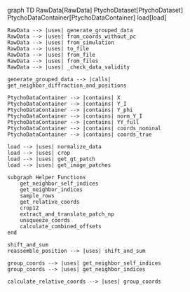 graph TD
    RawData[RawData]
    PtychoDataset[PtychoDataset]
    PtychoDataContainer[PtychoDataContainer]
    load[load]
    
    RawData --> |uses| generate_grouped_data
    RawData --> |uses| from_coords_without_pc
    RawData --> |uses| from_simulation
    RawData --> |uses| to_file
    RawData --> |uses| from_file
    RawData --> |uses| from_files
    RawData --> |uses| _check_data_validity
    
    generate_grouped_data --> |calls| get_neighbor_diffraction_and_positions
    
    PtychoDataContainer --> |contains| X
    PtychoDataContainer --> |contains| Y_I
    PtychoDataContainer --> |contains| Y_phi
    PtychoDataContainer --> |contains| norm_Y_I
    PtychoDataContainer --> |contains| YY_full
    PtychoDataContainer --> |contains| coords_nominal
    PtychoDataContainer --> |contains| coords_true
    
    load --> |uses| normalize_data
    load --> |uses| crop
    load --> |uses| get_gt_patch
    load --> |uses| get_image_patches
    
    subgraph Helper Functions
        get_neighbor_self_indices
        get_neighbor_indices
        sample_rows
        get_relative_coords
        crop12
        extract_and_translate_patch_np
        unsqueeze_coords
        calculate_combined_offsets
    end
    
    shift_and_sum
    reassemble_position --> |uses| shift_and_sum
    
    group_coords --> |uses| get_neighbor_self_indices
    group_coords --> |uses| get_neighbor_indices
    
    calculate_relative_coords --> |uses| group_coords
